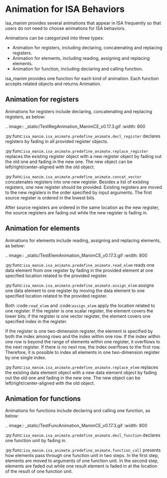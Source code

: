 
# Animation for ISA Behaviors

isa_manim provides several animations that appear in ISA frequently so that users do not need to
choose animations for ISA behaviors.

Animations can be categorized into three types:

- Animation for registers, including declaring, concatenating and replacing registers.
- Animation for elements, including reading, assigning and replacing elements.
- Animation for function, including declaring and calling function.

isa_manim provides one function for each kind of animation. Each function accepts related objects 
and returns Animation.

## Animation for registers

Animations for registers include declaring, concatenating and replacing registers, as below:

.. image:: _static/TestRegAnimation_ManimCE_v0.17.3.gif
  :width: 800

:py:func:`isa_manim.isa_animate.predefine_animate.decl_register` declares registers by fading in
all provided register objects.

:py:func:`isa_manim.isa_animate.predefine_animate.replace_register` replaces the existing register 
object with a new register object by fading out the old one and fading in the new one. The new
object can be left/right/center-aligned with the old object.

:py:func:`isa_manim.isa_animate.predefine_animate.concat_vector` concatenates registers into one
new register. Besides a list of existing registers, one new register should be provided. Existing
registers are moved to the new registers in the order specified by input arguments. The first 
source register is ordered in the lowest bits.

After source registers are ordered in the same location as the new register, the source registers
are fading out while the new register is fading in.

## Animation for elements

Animations for elements include reading, assigning and replacing elements, as below:

.. image:: _static/TestElemAnimation_ManimCE_v0.17.3.gif
  :width: 800

:py:func:`isa_manim.isa_animate.predefine_animate.read_elem` reads one data element from one 
register by fading in the provided element at one specified location related to the provided 
register.

:py:func:`isa_manim.isa_animate.predefine_animate.assign_elem` assigns one data element to one 
register by moving the data element to one specified location related to the provided register.

Both :code:`read_elem` and :code:`assign_elem` apply the location related to one register. If the 
register is one scalar register, the element covers the lower bits; if the register is one vector
register, the element covers one specified index in the register.

If the register is one two-dimension register, the element is specified by both the index among
rows and the index within one row. If the index within one row is beyond the range of elements 
within one register, it overflows to the next register. If there is no next row, the index overflows
to the first row. Therefore, it is possible to index all elements in one two-dimension register by
one single index.

:py:func:`isa_manim.isa_animate.predefine_animate.replace_elem` replaces the existing data element 
object with a new data element object by fading out the old one and fading in the new one. The new
object can be left/right/center-aligned with the old object.

## Animation for functions

Animations for functions include declaring and calling one function, as below:

.. image:: _static/TestFuncAnimation_ManimCE_v0.17.3.gif
  :width: 800

:py:func:`isa_manim.isa_animate.predefine_animate.decl_function` declares one function unit by 
fading in.

:py:func:`isa_manim.isa_animate.predefine_animate.function_call` presents how elements pass through
one function unit in two steps. In the first step, elements are moved to arguments of one function
unit. In the second step, elements are faded out while one result element is faded in at the 
location of the result of one function unit.
